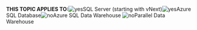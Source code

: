 <Token>**THIS TOPIC APPLIES TO:**![yes](/Image/Applies%20to/yes.png)SQL Server (starting with vNext)![yes](/Image/Applies%20to/yes.png)Azure SQL Database![no](/Image/Applies%20to/no.png)Azure SQL Data Warehouse ![no](/Image/Applies%20to/no.png)Parallel Data Warehouse </Token>